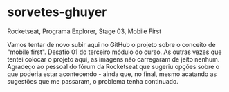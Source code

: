 # sorvetes-ghuyer
Rocketseat, Programa Explorer, Stage 03, Mobile First

Vamos tentar de novo subir aqui no GitHub o projeto sobre o conceito de "mobile first". Desafio 01 do terceiro módulo do curso. As outras vezes que tentei colocar o projeto aqui, as imagens não carregaram de jeito nenhum. Agradeço ao pessoal do fórum da Rocketseat que sugeriu opções sobre o que poderia estar acontecendo - ainda que, no final, mesmo acatando as sugestões que me passaram, o problema tenha continuado.
